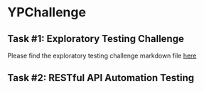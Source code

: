 # YPChallenge

## Task #1: Exploratory Testing Challenge
Please find the exploratory testing challenge markdown file [here](/Exploratory_Charters.md)

## Task #2: RESTful API Automation Testing
